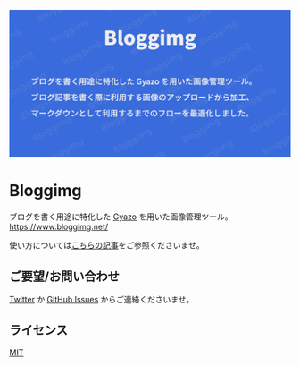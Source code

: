 ![Bloggimg](https://github.com/nikaera/bloggimg/blob/main/client/public/ogp_image.png?raw=true)

# Bloggimg
ブログを書く用途に特化した [Gyazo](https://gyazo.com/) を用いた画像管理ツール。  
https://www.bloggimg.net/

使い方については[こちらの記事](https://nikaera.com/archives/bloggimg-first-release/)をご参照くださいませ。

## ご要望/お問い合わせ

[Twitter](https://twitter.com/n1kaera) か [GitHub Issues](https://github.com/nikaera/bloggimg/issues) からご連絡くださいませ。

## ライセンス

[MIT](https://github.com/nikaera/bloggimg/blob/main/LICENSE)
